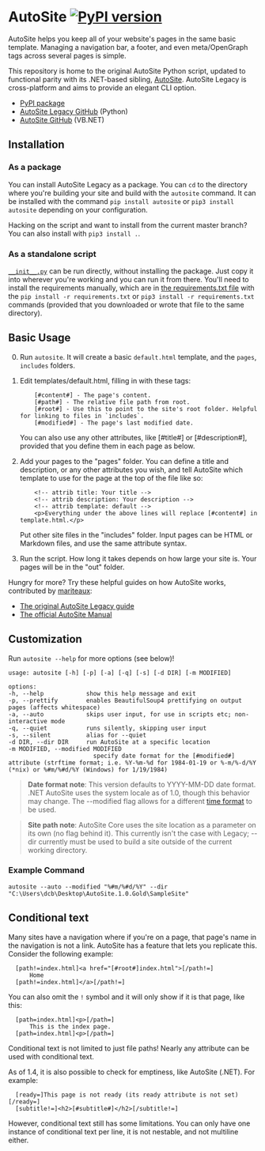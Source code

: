 # AutoSite [![PyPI version](https://badge.fury.io/py/AutoSite.svg)](https://badge.fury.io/py/AutoSite)
AutoSite helps you keep all of your website's pages in the same basic template. Managing a navigation bar, a footer, and even meta/OpenGraph tags across several pages is simple.

This repository is home to the original AutoSite Python script, updated to functional parity with its .NET-based sibling, [AutoSite](https://github.com/dotcomboom/AutoSite). AutoSite Legacy is cross-platform and aims to provide an elegant CLI option.

- [PyPI package](https://pypi.org/project/AutoSite/)
- [AutoSite Legacy GitHub](https://github.com/dotcomboom/AutoSite-Legacy/) (Python)
- [AutoSite GitHub](https://github.com/dotcomboom/AutoSite/) (VB.NET)

## Installation
### As a package
You can install AutoSite Legacy as a package. You can `cd` to the directory where you're building your site and build with the `autosite` command. It can be installed with the command `pip install autosite` or `pip3 install autosite` depending on your configuration.

Hacking on the script and want to install from the current master branch? You can also install with `pip3 install .`.

<!--
### As a prebuilt executable
If your platform supports it, the GitHub Releases page has/will have prebuilt executables that can be run in the console with arguments, or just double clicked in your site's working folder. Whichever you prefer!
-->

### As a standalone script
[`__init__.py`](https://github.com/dotcomboom/AutoSite-Legacy/blob/master/AutoSite/__init__.py) can be run directly, without installing the package. Just copy it into wherever you're working and you can run it from there. You'll need to install the requirements manually, which are in [the requirements.txt file](https://github.com/dotcomboom/AutoSite-Legacy/blob/master/requirements.txt) with the `pip install -r requirements.txt` or `pip3 install -r requirements.txt` commands (provided that you downloaded or wrote that file to the same directory).

## Basic Usage
0. Run `autosite`. It will create a basic `default.html` template, and the `pages`, `includes` folders.
1. Edit templates/default.html, filling in with these tags:

           [#content#] - The page's content.
           [#path#] - The relative file path from root.
           [#root#] - Use this to point to the site's root folder. Helpful for linking to files in `includes`.
           [#modified#] - The page's last modified date.
           
   You can also use any other attributes, like [#title#] or [#description#], provided that you define them in each page as below.
           
2. Add your pages to the "pages" folder.
      You can define a title and description, or any other attributes you wish, and tell AutoSite which template to use for the page at the top of the file like so:
           
           <!-- attrib title: Your title -->
           <!-- attrib description: Your description -->
           <!-- attrib template: default -->
           <p>Everything under the above lines will replace [#content#] in template.html.</p>
              
    Put other site files in the "includes" folder. Input pages can be HTML or Markdown files, and use the same attribute syntax.
    
3. Run the script. How long it takes depends on how large your site is. Your pages will be in the "out" folder.

Hungry for more? Try these helpful guides on how AutoSite works, contributed by [mariteaux](http://mariteaux.somnolescent.net):
- [The original AutoSite Legacy guide](http://archives.somnolescent.net/web/autosite_legacy/)
- [The official AutoSite Manual](http://autosite.somnolescent.net/manual/)

## Customization
Run `autosite --help` for more options (see below)!

    usage: autosite [-h] [-p] [-a] [-q] [-s] [-d DIR] [-m MODIFIED]

    options:
    -h, --help            show this help message and exit
    -p, --prettify        enables BeautifulSoup4 prettifying on output pages (affects whitespace)
    -a, --auto            skips user input, for use in scripts etc; non-interactive mode
    -q, --quiet           runs silently, skipping user input
    -s, --silent          alias for --quiet
    -d DIR, --dir DIR     run AutoSite at a specific location
    -m MODIFIED, --modified MODIFIED
                            specify date format for the [#modified#] attribute (strftime format; i.e. %Y-%m-%d for 1984-01-19 or %-m/%-d/%Y (*nix) or %#m/%#d/%Y (Windows) for 1/19/1984)

> **Date format note**: This version defaults to YYYY-MM-DD date format. .NET AutoSite uses the system locale as of 1.0, though this behavior may change. The --modified flag allows for a different [time format](https://www.strfti.me/) to be used.

> **Site path note**: AutoSite Core uses the site location as a parameter on its own (no flag behind it). This currently isn't the case with Legacy; --dir currently must be used to build a site outside of the current working directory.

### Example Command

    autosite --auto --modified "%#m/%#d/%Y" --dir "C:\Users\dcb\Desktop\AutoSite.1.0.Gold\SampleSite"

## Conditional text
Many sites have a navigation where if you're on a page, that page's name in the navigation is not a link. AutoSite has a feature that lets you replicate this. Consider the following example:
	
      [path!=index.html]<a href="[#root#]index.html">[/path!=]
          Home
      [path!=index.html]</a>[/path!=]
	
You can also omit the `!` symbol and it will only show if it is that page, like this:

      [path=index.html]<p>[/path=]
          This is the index page.
      [path=index.html]<p>[/path=]
	
Conditional text is not limited to just file paths! Nearly any attribute can be used with conditional text. 

As of 1.4, it is also possible to check for emptiness, like AutoSite (.NET). For example:

      [ready=]This page is not ready (its ready attribute is not set)[/ready=]
      [subtitle!=]<h2>[#subtitle#]</h2>[/subtitle!=]

However, conditional text still has some limitations. You can only have one instance of conditional text per line, it is not nestable, and not multiline either.
